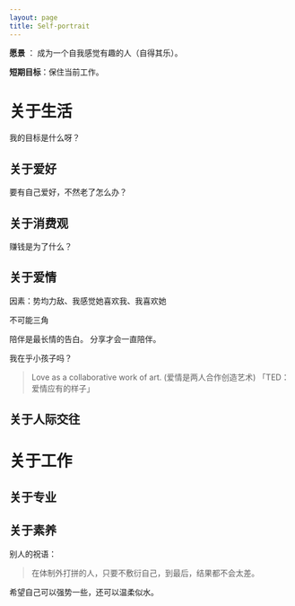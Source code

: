 ```yaml
---
layout: page
title: Self-portrait
---
```


**愿景** ： 成为一个自我感觉有趣的人（自得其乐）。


**短期目标**：保住当前工作。

# 关于生活
我的目标是什么呀？
## 关于爱好
要有自己爱好，不然老了怎么办？

## 关于消费观
赚钱是为了什么？

## 关于爱情
因素：势均力敌、我感觉她喜欢我、我喜欢她

不可能三角


陪伴是最长情的告白。
分享才会一直陪伴。

我在乎小孩子吗？

> Love as a collaborative work of art. (爱情是两人合作创造艺术) 「TED：爱情应有的样子」
## 关于人际交往

# 关于工作
## 关于专业

## 关于素养

别人的祝语：
> 在体制外打拼的人，只要不敷衍自己，到最后，结果都不会太差。


希望自己可以强势一些，还可以温柔似水。
